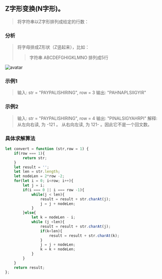 
## Z字形变换(N字形)。
> 将字符串以Z字形排列成给定的行数：   

### 分析
> 将字母排成Z形状（Z竖起来），比如：
>> 字符串 ABCDEFGHIGKLMNO 排列成5行


![avatar](https://raw.githubusercontent.com/chenqf/technical-summary/master/src/leetCode/006.convert/img.png)


### 示例1
> 输入:  str = "PAYPALISHIRING", row = 3
> 输出: "PAHNAPLSIIGYIR"
### 示例2
> 输入: str = "PAYPALISHIRING", row = 4
> 输出: "PINALSIGYAHRPI"
> 解释: 从左向右读, 为 -121 。 从右向左读, 为 121- 。因此它不是一个回文数。



### 具体求解算法
```javascript 1.8
let convert = function (str,row = 1) {
    if(row === 1){
        return str;
    }
    let result = '';
    let len = str.length;
    let nodeLen = 2*row -2;
    for(let i = 0; i<row; i++){
        let j = i;
        if(i === 0 || i === row -1){
            while(j < len){
                result = result + str.charAt(j);
                j = j + nodeLen;
            }
        }else{
            let k = nodeLen - i;
            while (j <len){
                result = result + str.charAt(j);
                if(k<len){
                    result = result + str.charAt(k);
                }
                j = j + nodeLen;
                k = k + nodeLen;
            }
        }
    }
    return result;
};
```

